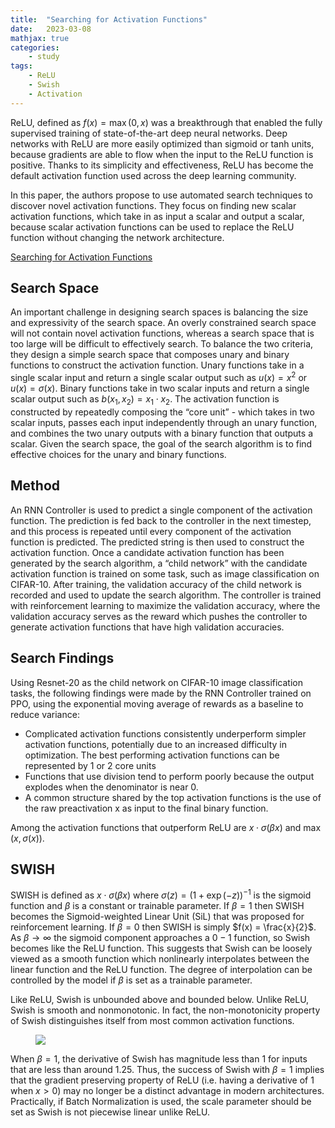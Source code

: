 ```yaml
---
title:  "Searching for Activation Functions"
date:   2023-03-08
mathjax: true
categories:
    - study
tags: 
    - ReLU
    - Swish
    - Activation
---
```

ReLU, defined as $f(x) = \max(0, x)$ was a breakthrough that enabled the fully supervised training of state-of-the-art deep neural networks. Deep networks with ReLU are more easily optimized than sigmoid or tanh units, because gradients are able to flow when the input to the ReLU function is positive. Thanks to its simplicity and effectiveness, ReLU has
become the default activation function used across the deep learning community.

In this paper, the authors propose to use automated search techniques to discover novel activation functions. They focus on finding new scalar activation functions, which take in as input a scalar and output a scalar, because scalar activation functions can be used to replace the ReLU function without changing the network architecture. 

[Searching for Activation Functions](https://arxiv.org/pdf/1710.05941.pdf?ref=paperspace-blog)

## Search Space

An important challenge in designing search spaces is balancing the size and expressivity of the search space. An overly constrained search space will not contain novel activation functions, whereas a search space that is too large will be difficult to effectively search. To balance the two criteria, they design a simple search space that composes unary and binary functions to construct the activation function. Unary functions take in a single scalar input and return a single scalar output such as $u(x) = x^2$ or $u(x) = \sigma(x)$. Binary functions take in two scalar inputs and return a single scalar output such as $b(x_1, x_2) = x_1 \cdot x_2$. The activation function is constructed by repeatedly composing the “core unit” - which takes in two scalar inputs, passes each input independently through an unary function, and combines the two unary outputs with a binary function that outputs a scalar. Given the search space, the goal of the search algorithm is to find effective choices for the unary and binary functions.

## Method

An RNN Controller is used to predict a single component of the activation function.  The prediction is fed back to the controller in the next timestep, and this process is repeated until every
component of the activation function is predicted. The predicted string is then used to construct the activation function. Once a candidate activation function has been generated by the search algorithm, a “child network” with the candidate activation function is trained on some task, such as image classification on CIFAR-10. After training, the validation accuracy of the child network is recorded and used to update the search algorithm. The controller is trained with reinforcement learning to maximize the validation accuracy, where the validation accuracy serves as the reward which pushes the controller to generate activation functions that have high validation accuracies. 

## Search Findings

Using Resnet-20 as the child network on CIFAR-10 image classification tasks, the following findings were made by the RNN Controller trained on PPO, using the exponential moving average of rewards as a baseline to reduce variance:

* Complicated activation functions consistently underperform simpler activation functions, potentially due to an increased difficulty in optimization. The best performing activation functions can be represented by 1 or 2 core units
* Functions that use division tend to perform poorly because the output explodes when the denominator is near 0.
* A common structure shared by the top activation functions is the use of the raw preactivation x as input to the final binary function.

Among the activation functions that outperform ReLU are $x \cdot \sigma(\beta x)$ and $\max(x, \sigma(x))$.

## SWISH

SWISH is defined as $x \cdot \sigma(\beta x)$ where $\sigma(z) = (1 + \exp(-z))^{-1}$ is the sigmoid function and $\beta$ is a constant or trainable parameter. If $\beta = 1$ then SWISH becomes the Sigmoid-weighted Linear Unit (SiL) that was proposed for reinforcement learning. If $\beta = 0$ then SWISH is simply $f(x) = \frac{x}{2}$. As $\beta \rightarrow \infty$ the sigmoid component approaches a $0-1$ function, so Swish becomes like the ReLU function. This suggests that Swish can be loosely viewed as a smooth function which nonlinearly interpolates between the linear function and the ReLU function. The degree of interpolation can be controlled by the model if $\beta$ is set as a trainable parameter.

Like ReLU, Swish is unbounded above and bounded below. Unlike ReLU, Swish is smooth and nonmonotonic. In fact, the non-monotonicity property of Swish distinguishes itself from most common activation functions. 

<figure>
<img src="assets/images/searching-for-activation-functions/swish-activation-first-deriv.png">
</figure>

When $\beta = 1$, the derivative of Swish has magnitude less than 1 for inputs that are less than around 1.25. Thus, the success of Swish with $\beta = 1$ implies that the gradient preserving property of ReLU (i.e. having a derivative of 1 when $x > 0$) may no longer be a distinct advantage in modern architectures. Practically, if Batch Normalization is used, the scale parameter should be set as Swish is not piecewise linear unlike ReLU. 

